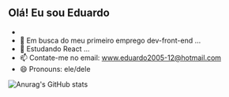 ## Olá! Eu sou Eduardo
- 
- 👀 Em busca do meu primeiro emprego dev-front-end ...
- 🌱 Estudando React ...
- 📫 Contate-me no email: www.eduardo2005-12@hotmail.com
- 😄 Pronouns: ele/dele


![Anurag's GitHub stats](https://github-readme-stats.vercel.app/api?username=devduduzinho_icons=true&theme=tokyonight)

